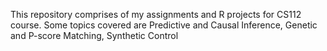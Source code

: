 This repository comprises of my assignments and R projects for CS112 course. Some topics covered are Predictive and Causal Inference, Genetic and P-score Matching, Synthetic Control
